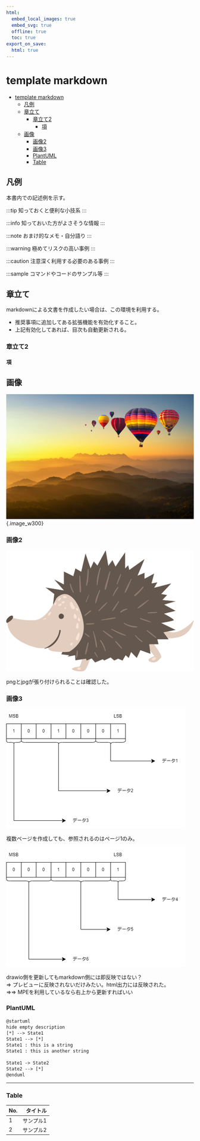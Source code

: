 ```yaml
---
html:
  embed_local_images: true
  embed_svg: true
  offline: true
  toc: true
export_on_save:
  html: true
---
```


# template markdown

<!-- @import "[TOC]" {cmd="toc" depthFrom=1 depthTo=6 orderedList=false} -->

<!-- code_chunk_output -->

- [template markdown](#template-markdown)
  - [凡例](#凡例)
  - [章立て](#章立て)
    - [章立て2](#章立て2)
      - [項](#項)
  - [画像](#画像)
    - [画像2](#画像2)
    - [画像3](#画像3)
    - [PlantUML](#plantuml)
    - [Table](#table)

<!-- /code_chunk_output -->

## 凡例

本書内での記述例を示す。

:::tip
知っておくと便利な小技系
:::

:::info
知っておいた方がよさそうな情報
:::

:::note
おまけ的なメモ・自分語り
:::

:::warning
極めてリスクの高い事例
:::

:::caution
注意深く利用する必要のある事例
:::

:::sample
コマンドやコードのサンプル等
:::

## 章立て

markdownによる文書を作成したい場合は、この環境を利用する。  

- 推奨事項に追加してある拡張機能を有効化すること。
- 上記有効化してあれば、目次も自動更新される。

### 章立て2

#### 項

## 画像

![画像jpg](./img/AdobeStock_489911657.jpeg){.image_w300}

### 画像2

![画像png](./img/AdobeStock_491863380.png)

pngとjpgが張り付けられることは確認した。

### 画像3

![drawio](./img/draw.drawio.png)

複数ページを作成しても、参照されるのはページ1のみ。

![drawio2](./img/draw2.drawio.png)

drawio側を更新してもmarkdown側には即反映ではない？  
⇒ プレビューに反映されないだけみたい。html出力には反映された。  
⇒⇒ MPEを利用しているなら右上から更新すればいい  

### PlantUML

```plantuml
@startuml
hide empty description
[*] --> State1
State1 --> [*]
State1 : this is a string
State1 : this is another string

State1 -> State2
State2 --> [*]
@enduml
```

---

### Table

| No. |  タイトル |
| --- | --------: |
| 1   | サンプル1 |
| 2   | サンプル2 |

